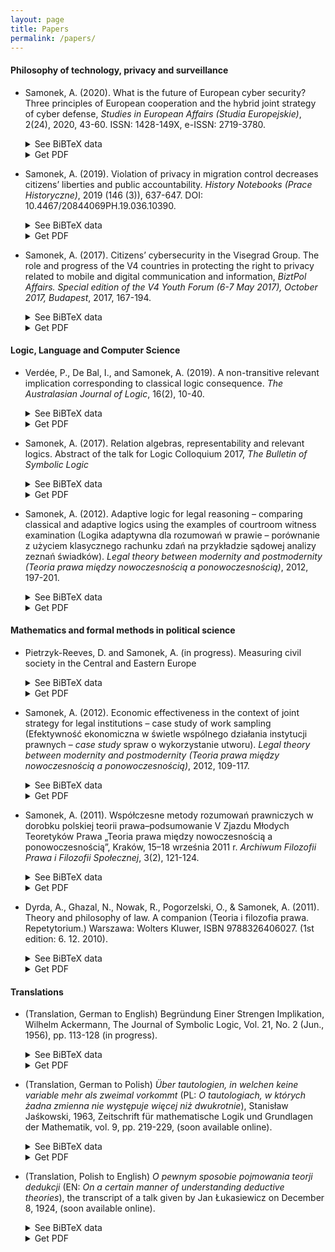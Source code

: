 ```yaml
---
layout: page
title: Papers
permalink: /papers/
---
```



#### Philosophy of technology, privacy and surveillance

- Samonek, A. (2020). What is the future of European cyber security? Three principles of European cooperation and the hybrid joint strategy of cyber defense, <i>Studies in European Affairs (Studia Europejskie)</i>, 2(24), 2020, 43-60. ISSN: 1428-149X, e-ISSN: 2719-3780.
  <details>
  <summary>See BiBTeX data</summary>
  <xmp style="font-size: 9pt; white-space: pre-wrap;">
  @article{samonek2020europeancyberdefense,
  title={What Is the Future of European Cyber Security? Three Principles of European Cooperation and the Hybrid Joint Strategy of Cyber Defense},
  author={Samonek, Aleksandra},
  journal={Studies in European Affairs (Studia Europejskie)},
  volume={24},
  number={2},
  pages={43--60},
  year={2020},
  publisher={Centre for Europe, University of Warsaw}
  }
  </xmp>
  <br>
  </details> 
  <details>
  <summary>Get PDF</summary>
  <br>
  <ul style="list-style: square;">
  <li><a href="/papers/202-2020-Samonek.pdf">Download directly from this site</a></li>
  <li><a href="https://www.ce.uw.edu.pl/en/pliki/pw/2-2020-Samonek.pdf">Download from ce.uw.edu.pl: https://www.ce.uw.edu.pl/en/pliki/pw/2-2020-Samonek.pdf</a></li>
  </ul>
  </details>  

- Samonek, A. (2019). Violation of privacy in migration control decreases citizens’ liberties and public accountability. <i>History Notebooks (Prace Historyczne)</i>, 2019 (146 (3)), 637-647. DOI: 10.4467/20844069PH.19.036.10390.
  <details>
  <summary>See BiBTeX data</summary>
  <xmp style="font-size: 9pt; white-space: pre-wrap;">
  @article{samonek2019privacyviolation,
  title={Violation of privacy in migration control decreases citizens’ liberties and public accountability},
  author={Samonek, Aleksandra},
  journal={History Notebooks (Prace Historyczne)},
  volume={2019},
  number={146 (3)},
  pages={637--647},
  year={2019}
  }
  </xmp>
  <br>
  </details> 
  <details>
  <summary>Get PDF</summary>
  <br>
  <ul style="list-style: square;">
    <li><a href="/papers/19Samonek--PH_146_3_2019.pdf">Download directly from this site</a></li>
    <li><a href="http://www.ejournals.eu/pliki/art/14849/">Download from ejournals.eu: http://www.ejournals.eu/pliki/art/14849/</a></li>
  </ul>
  </details>  

- Samonek, A. (2017). Citizens’ cybersecurity in the Visegrad Group. The role and progress of the V4 countries in protecting the right to privacy related to mobile and digital communication and information, <i>BiztPol Affairs. Special edition of the V4 Youth Forum (6-7 May 2017), October 2017, Budapest</i>, 2017, 167-194.
  <details>
  <summary>See BiBTeX data</summary>
  <xmp style="font-size: 9pt; white-space: pre-wrap;">
  @article{samonek2017citizencybersecurity,
  title={Citizens’ cybersecurity in the {V}isegrad {G}roup. The role and progress of the {V4} countries in protecting the right to privacy related to mobile and digital communication and information},
  author={Samonek, Aleksandra},
  journal={BiztPol Affairs. Special edition of the V4 Youth Forum (6-7 May 2017), October 2017, Budapest},
  volume={I},
  pages={167--194},
  year={2017},
  publisher={Corvinus Society for Foreign Affairs and Culture}
  }
  </xmp>
  <br>
  </details> 
  <details>
  <summary>Get PDF</summary>
  <br>
  <ul style="list-style: square;">
    <li><a href="/papers/17V4-Youth-Forum-2017-Selected-Essays.pdf">Download directly from this site</a></li>
    <li><a href="http://corvinusculture.com/wp-content/uploads/2017/10/V4-Youth-Forum-2017-Selected-Essays.pdf">Download from corvinusculture.com: http://corvinusculture.com/wp-content/uploads/2017/10/V4-Youth-Forum-2017-Selected-Essays.pdf</a></li>
  </ul>
  </details> 



#### Logic, Language and Computer Science



- Verdée, P., De Bal, I., and Samonek, A. (2019). A non-transitive relevant implication corresponding to classical logic consequence. <i>The Australasian Journal of Logic</i>, 16(2), 10-40.
  <details>
  <summary>See BiBTeX data</summary>
  <xmp style="font-size: 9pt; white-space: pre-wrap;">
  @article{verdee2019non,
  title={A non-transitive relevant implication corresponding to classical logic consequence},
  author={Verd{\'e}e, Peter and De Bal, Inge and Samonek, Aleksandra},
  journal={The Australasian Journal of Logic},
  volume={16},
  number={2},
  pages={10--40},
  year={2019}
  }
  </xmp>
  </details> 
  <details>
  <summary>Get PDF</summary>
  <br>
  <ul style="list-style: square;">
    <li><a href="/papers/195273-61-7300-1-10-20190203.pdf">Download directly from this site</a></li>
    <li><a href="https://ojs.victoria.ac.nz/ajl/article/download/5273/4633/">Download from ojs.victoria.ac.nz: https://ojs.victoria.ac.nz/ajl/article/download/5273/4633/</a></li>
  </ul>
  </details> 

- Samonek, A. (2017). Relation algebras, representability and relevant logics. Abstract of the talk for Logic Colloquium 2017, <i>The Bulletin of Symbolic Logic</i>
  <details>
  <summary>See BiBTeX data</summary>
  <xmp style="font-size: 9pt; white-space: pre-wrap;">
  Not available
  </xmp>
  <br>
  </details> 
  <details>
  <summary>Get PDF</summary>
  <br>
  Please send me an email if you are interested in this document.
  </details>  

- Samonek, A. (2012). Adaptive logic for legal reasoning – comparing classical and adaptive logics using the examples of courtroom witness examination (Logika adaptywna dla rozumowań w prawie –  porównanie z użyciem klasycznego rachunku zdań na przykładzie sądowej analizy zeznań świadków). <i>Legal theory between modernity and postmodernity (Teoria prawa między nowoczesnością a ponowoczesnością)</i>, 2012, 197-201.
  <details>
  <summary>See BiBTeX data</summary>
  <xmp style="font-size: 9pt; white-space: pre-wrap;">
  @article{samonek2012logika,
  title={Adaptive logic for legal reasoning – comparing classical and adaptive logics using the examples of courtroom witness examination (Logika adaptywna dla rozumowa{\'n} w prawie –  por{\'o}wnanie z u{\.z}yciem klasycznego rachunku zda{\'n} na przyk{\l}adzie s{\k{a}}dowej analizy zezna{\'n} {\'s}wiadk{\'o}w)},
  author={Samonek, Aleksandra},
  year={2012},
  pages={197--201},
  publisher={Krak{\'o}w: Wydawnictwo Uniwersytetu Jagiello{\'n}skiego}
  }
  </xmp>
  <br>
  </details> 
  <details>
  <summary>Get PDF</summary>
  <br>
  <ul style="list-style: square;">
    <li><a href="https://books.google.be/books?id=3x2mCwAAQBAJ&amp;printsec=frontcover">Read on Google Books</a></li>
  </ul>
  </details> 



#### Mathematics and formal methods in political science

- Pietrzyk-Reeves, D. and Samonek, A. (in progress). Measuring civil society in the Central and Eastern Europe
  <details>
  <summary>See BiBTeX data</summary>
  <xmp style="font-size: 9pt; white-space: pre-wrap;">
  Not available
  </xmp>
  <br>
  </details> 
  <details>
  <summary>Get PDF</summary>
  <br>
  Please send me an email if you are interested in a draft version of this paper.
  </details>  

- Samonek, A. (2012). Economic effectiveness in the context of joint strategy for legal institutions – case study of work sampling (Efektywność ekonomiczna w świetle wspólnego działania instytucji prawnych – <i>case study</i> spraw o wykorzystanie utworu). <i>Legal theory between modernity and postmodernity (Teoria prawa między nowoczesnością a ponowoczesnością)</i>, 2012, 109-117.
  <details>
  <summary>See BiBTeX data</summary>
  <xmp style="font-size: 9pt; white-space: pre-wrap;">
  @article{samonek2013efektywnosc,
  title={Economic effectiveness in the context of joint strategy for legal institutions - case study of work sampling (Efektywno{\'s}{\'c} ekonomiczna w {\'s}wietle wsp{\'o}lnego dzia{\l}ania instytucji prawnych--case study spraw o wykorzystanie utworu)},
  author={Samonek, Aleksandra},
  journal={Legal theory between modernity and postmodernity (Teoria prawa mi{\k{e}}dzy nowoczesno{\'s}ci{\k{a}} a ponowoczesno{\'s}ci{\k{a}})},
  pages={109--117},
  year={2012},
  publisher={Krak{\'o}w: Wydawnictwo Uniwersytetu Jagiello{\'n}skiego}
  }
  </xmp>
  <br>
  </details> 
  <details>
  <summary>Get PDF</summary>
  <br>
  <ul style="list-style: square;">
    <li><a href="https://books.google.be/books?id=3x2mCwAAQBAJ&amp;printsec=frontcover">Read on Google Books</a></li>
  </ul>
  </details>  

- Samonek, A. (2011). Współczesne metody rozumowań prawniczych w dorobku polskiej teorii prawa–podsumowanie V Zjazdu Młodych Teoretyków Prawa „Teoria prawa między nowoczesnością a ponowoczesnością”, Kraków, 15–18 września 2011 r. <i>Archiwum Filozofii Prawa i Filozofii Społecznej</i>, 3(2), 121-124. 
  <details>
  <summary>See BiBTeX data</summary>
  <xmp style="font-size: 9pt; white-space: pre-wrap;">
  @article{samonek2011wspolczesne,
  title={Wsp{\'o}{\l}czesne metody rozumowa{\'n} prawniczych w dorobku polskiej teorii prawa--podsumowanie V Zjazdu M{\l}odych Teoretyk{\'o}w Prawa „Teoria prawa mi{\k{e}}dzy nowoczesno{\'s}ci{\k{a}} a ponowoczesno{\'s}ci{\k{a}}”, Krak{\'o}w, 15--18 wrze{\'s}nia 2011 r.},
  author={Samonek, Aleksandra and others},
  journal={Archiwum Filozofii Prawa i Filozofii Spo{\l}ecznej},
  volume={3},
  number={2},
  pages={121--124},
  year={2011},
  publisher={Stowarzyszenie Filozofii Prawa i Filozofii Spo{\l}ecznej--Sekcja Polska IVR}
  }
  </xmp>
  <br>
  </details> 
  <details>
  <summary>Get PDF</summary>
  <br>
  This document is temporarily not available. Please send me an email if you are interested in this document.
  </details>  

- Dyrda, A., Ghazal, N., Nowak, R., Pogorzelski, O., & Samonek, A. (2011). Theory and philosophy of law. A companion (Teoria i filozofia prawa. Repetytorium.) Warszawa: Wolters Kluwer, ISBN 9788326406027. (1st edition: 6. 12. 2010).
  <details>
  <summary>See BiBTeX data</summary>
  <xmp style="font-size: 9pt; white-space: pre-wrap;">
  @book{dyrda2011teoria,
  title={Theory and philosophy of law. A companion (Teoria i filozofia prawa. Repetytorium)},
  author={Dyrda, A and Ghazal, N and Nowak, R and Pogorzelski, O and Samonek, A},
  year={2011},
  publisher={Warszawa: Wolters Kluwer}
  }
  </xmp>
  <br>
  </details> 
  <details>
  <summary>Get PDF</summary>
  <br>
  This book is not available in electronic format. Please send me an email if you are interested in its contents.
  </details>  

#### Translations

- (Translation, German to English) Begründung Einer Strengen Implikation, Wilhelm Ackermann, The Journal of Symbolic Logic, Vol. 21, No. 2 (Jun., 1956), pp. 113-128 (in progress).
  <details>
  <summary>See BiBTeX data</summary>
  <xmp style="font-size: 9pt; white-space: pre-wrap;">
  Not available
  </xmp>
  <br>
  </details> 
  <details>
  <summary>Get PDF</summary>
  <br>
  Please send me an email if you are interested in this document.
  </details>  

- (Translation, German to Polish) <em>Über tautologien, in welchen keine variable mehr als zweimal vorkommt</em> (PL: <em>O tautologiach, w których żadna zmienna nie występuje więcej niż dwukrotnie</em>), Stanisław Jaśkowski, 1963, Zeitschrift für mathematische Logik und Grundlagen der Mathematik, vol. 9, pp. 219-229, (soon available online).
  <details>
  <summary>See BiBTeX data</summary>
  <xmp style="font-size: 9pt; white-space: pre-wrap;">
  Not available
  </xmp>
  <br>
  </details> 
  <details>
  <summary>Get PDF</summary>
  <br>
  Please send me an email if you are interested in this document.
  </details>  

- (Translation, Polish to English) <em>O pewnym sposobie pojmowania teorji dedukcji</em> (EN: <em>On a certain manner of understanding deductive theories</em>), the transcript of a talk given by Jan Łukasiewicz on December 8, 1924, (soon available online).
  <details>
  <summary>See BiBTeX data</summary>
  <xmp style="font-size: 9pt; white-space: pre-wrap;">
  Not available
  </xmp>
  <br>
  </details> 
  <details>
  <summary>Get PDF</summary>
  <br>
  Please send me an email if you are interested in this document.
  </details> 